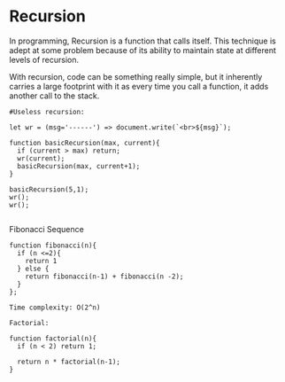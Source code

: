 # Recursion

In programming, Recursion is a function that calls itself.
This technique is adept at some problem because of its ability to maintain state at different levels of recursion.

With recursion, code can be something really simple, but it inherently carries a large footprint with it as every time you call a function, it adds another call to the stack.

````
#Useless recursion:

let wr = (msg='------') => document.write(`<br>${msg}`);

function basicRecursion(max, current){
  if (current > max) return;
  wr(current);
  basicRecursion(max, current+1);
}

basicRecursion(5,1);
wr();
wr();


````

Fibonacci Sequence

````
function fibonacci(n){
  if (n <=2){
    return 1
  } else {
    return fibonacci(n-1) + fibonacci(n -2);
  }
};

Time complexity: O(2^n)

Factorial:

function factorial(n){
  if (n < 2) return 1;
  
  return n * factorial(n-1);
}
